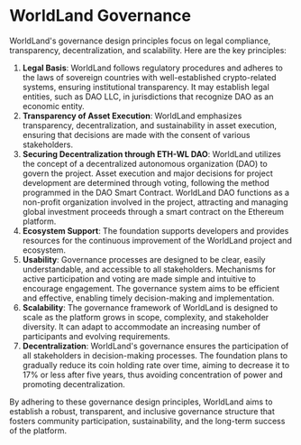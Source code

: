 # WorldLand Governance

WorldLand's governance design principles focus on legal compliance, transparency, decentralization, and scalability. Here are the key principles:

1. **Legal Basis**: WorldLand follows regulatory procedures and adheres to the laws of sovereign countries with well-established crypto-related systems, ensuring institutional transparency. It may establish legal entities, such as DAO LLC, in jurisdictions that recognize DAO as an economic entity.
2. **Transparency of Asset Execution**: WorldLand emphasizes transparency, decentralization, and sustainability in asset execution, ensuring that decisions are made with the consent of various stakeholders.
3. **Securing Decentralization through ETH-WL DAO**: WorldLand utilizes the concept of a decentralized autonomous organization (DAO) to govern the project. Asset execution and major decisions for project development are determined through voting, following the method programmed in the DAO Smart Contract. WorldLand DAO functions as a non-profit organization involved in the project, attracting and managing global investment proceeds through a smart contract on the Ethereum platform.
4. **Ecosystem Support**: The foundation supports developers and provides resources for the continuous improvement of the WorldLand project and ecosystem.
5. **Usability**: Governance processes are designed to be clear, easily understandable, and accessible to all stakeholders. Mechanisms for active participation and voting are made simple and intuitive to encourage engagement. The governance system aims to be efficient and effective, enabling timely decision-making and implementation.
6. **Scalability**: The governance framework of WorldLand is designed to scale as the platform grows in scope, complexity, and stakeholder diversity. It can adapt to accommodate an increasing number of participants and evolving requirements.
7. **Decentralization**: WorldLand's governance ensures the participation of all stakeholders in decision-making processes. The foundation plans to gradually reduce its coin holding rate over time, aiming to decrease it to 17% or less after five years, thus avoiding concentration of power and promoting decentralization.

By adhering to these governance design principles, WorldLand aims to establish a robust, transparent, and inclusive governance structure that fosters community participation, sustainability, and the long-term success of the platform.

